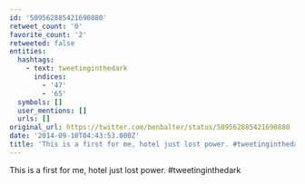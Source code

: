 ```yaml
---
id: '509562885421690880'
retweet_count: '0'
favorite_count: '2'
retweeted: false
entities:
  hashtags:
    - text: tweetinginthedark
      indices:
        - '47'
        - '65'
  symbols: []
  user_mentions: []
  urls: []
original_url: https://twitter.com/benbalter/status/509562885421690880
date: '2014-09-10T04:43:53.000Z'
title: 'This is a first for me, hotel just lost power. #tweetinginthedark'
---
```


This is a first for me, hotel just lost power. #tweetinginthedark